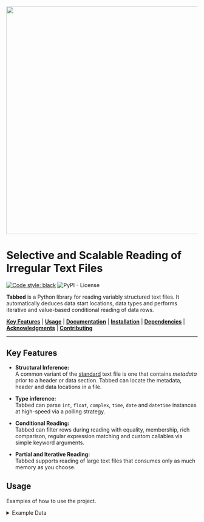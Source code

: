 <h1 align="center">
    <img src="https://github.com/mscaudill/tabbed/blob/master/docs/imgs/namedlogo.png" 
    style="width:600px;height:auto;"/>
</h1>


# Selective and Scalable Reading of Irregular Text Files 


[![Code style: black](https://img.shields.io/badge/code%20style-black-000000.svg)](https://github.com/psf/black)
![PyPI - License](https://img.shields.io/pypi/l/openseize?color=teal)

**Tabbed** is a Python library for reading variably structured text files. It
automatically deduces data start locations, data types and performs iterative
and value-based conditional reading of data rows.

[**Key Features**](#key-features)
| [**Usage**](#usage)
| [**Documentation**](#documentation)
| [**Installation**](#installation)
| [**Dependencies**](#dependencies)
| [**Acknowledgments**](acknowledgements)
| [**Contributing**](#contributing)

-----------------

## Key Features

- **Structural Inference:**  
A common variant of the [standard]() text file is one that contains *metadata*
prior to a header or data section. Tabbed can locate the metadata, header and
data locations in a file.

- **Type inference:**  
Tabbed can parse `int`, `float`, `complex`, `time`, `date` and `datetime`
instances at high-speed via a polling strategy.

- **Conditional Reading:**  
Tabbed can filter rows during reading with equality, membership, rich
comparison, regular expression matching and custom callables via simple keyword
arguments.

- **Partial and Iterative Reading:**  
Tabbed supports reading of large text files that consumes only as much memory as
you choose.


## Usage

Examples of how to use the project.

<details>
<summary>Example Data</summary>
```
Experiment ID Experiment
Animal ID Animal
Researcher Test
Directory path 

Number Start Time End Time Time From Start Channel Annotation
0 02/09/22 09:17:38.948 02/09/22 09:17:38.948 0.0000 ALL Started Recording
1 02/09/22 09:37:00.000 02/09/22 09:37:00.000 1161.0520 ALL start
2 02/09/22 09:37:00.000 02/09/22 09:37:08.784 1161.0520 ALL exploring
3 02/09/22 09:37:08.784 02/09/22 09:37:13.897 1169.8360 ALL grooming
4 02/09/22 09:37:13.897 02/09/22 09:38:01.262 1174.9490 ALL exploring
5 02/09/22 09:38:01.262 02/09/22 09:38:07.909 1222.3140 ALL grooming
6 02/09/22 09:38:07.909 02/09/22 09:38:20.258 1228.9610 ALL exploring
7 02/09/22 09:38:20.258 02/09/22 09:38:25.435 1241.3100 ALL grooming
8 02/09/22 09:38:25.435 02/09/22 09:40:07.055 1246.4870 ALL exploring
9 02/09/22 09:40:07.055 02/09/22 09:40:22.334 1348.1070 ALL grooming
10 02/09/22 09:40:22.334 02/09/22 09:41:36.664 1363.3860 ALL exploring
```
</details>

## Installation

Detailed instructions on how to install the project.


## Dependencies


## Contributing

Guidelines for contributing to the project.


## Funding Acknowlegements


## License

[License information]


